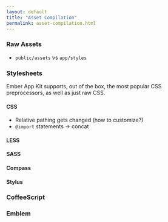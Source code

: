 ```yaml
---
layout: default
title: "Asset Compilation"
permalink: asset-compilation.html
---
```


### Raw Assets

* `public/assets` vs `app/styles`

### Stylesheets

Ember App Kit supports, out of the box, the most popular CSS preprocessors, as well as just raw CSS.

#### CSS

* Relative pathing gets changed (how to customize?)
* `@import` statements -> concat

#### LESS

#### SASS

#### Compass

#### Stylus

### CoffeeScript

### Emblem
